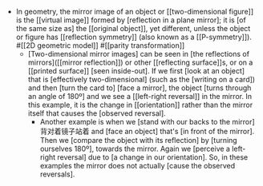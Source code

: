 - In geometry, the mirror image of an object or [[two-dimensional figure]] is the [[virtual image]] formed by [reflection in a plane mirror]; it is [of the same size as] the [[original object]], yet different, unless the object or figure has [[reflection symmetry]] (also known as a [[P-symmetry]]). #[[2D geometric model]] #[[parity transformation]]
    - [Two-dimensional mirror images] can be seen in [the reflections of mirrors]([[mirror reflection]]) or other [[reflecting surface]]s, or on a [[printed surface]] [seen inside-out]. If we first [look at an object] that is [effectively two-dimensional] (such as the [writing on a card]) and then [turn the card to] [face a mirror], the object [turns through an angle of 180º] and we see a [[left-right reversal]] in the mirror. In this example, it is the change in [[orientation]] rather than the mirror itself that causes the [observed reversal]. 
        - Another example is when we [stand with our backs to the mirror] 背对着镜子站着 and [face an object] that's [in front of the mirror]. Then we [compare the object with its reflection] by [turning ourselves 180º], towards the mirror. Again we [perceive a left-right reversal] due to [a change in our orientation]. So, in these examples the mirror does not actually [cause the observed reversals].
